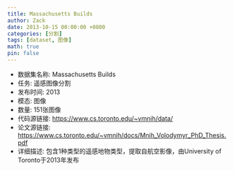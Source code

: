```yaml
---
title: Massachusetts Builds
author: Zack
date: 2013-10-15 00:00:00 +0800
categories: [分割]
tags: [dataset, 图像]
math: true
pin: false
---
```

- 数据集名称: Massachusetts Builds
- 任务: 遥感图像分割
- 发布时间: 2013
- 模态: 图像
- 数量: 151张图像
- 代码源链接: https://www.cs.toronto.edu/~vmnih/data/
- 论文源链接: https://www.cs.toronto.edu/~vmnih/docs/Mnih_Volodymyr_PhD_Thesis.pdf
- 详细描述: 包含1种类型的遥感地物类型，提取自航空影像，由University of Toronto于2013年发布
